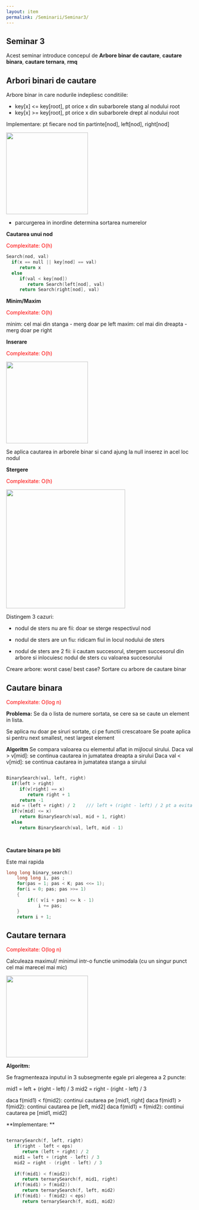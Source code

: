 ```yaml
---
layout: item
permalink: /Seminarii/Seminar3/
---
```


## Seminar 3

Acest seminar introduce concepul de **Arbore binar de cautare**, **cautare binara**, **cautare ternara**, **rmq**

## Arbori binari de cautare

Arbore binar in care nodurile indepliesc conditiile: 
- key[x] <= key[root], pt orice x din subarborele stang al nodului root
- key[x] >= key[root], pt orice x din subarborele drept al nodului root

Implementare: pt fiecare nod tin partinte[nod], left[nod], right[nod]

 <img src="/ASD/images/2000px-Binary_search_tree.svg.png"  height="220">
 
 - parcurgerea in inordine determina sortarea numerelor
 
 
**Cautarea unui nod**
 
 <font color="red">Complexitate: O(h)</font>
 
 
 ```C++
Search(nod, val)
   if(x == null || key[nod] == val)
      return x
   else
      if(val < key[nod])
         return Search(left[nod], val)
      return Search(right[nod], val)
```

**Minim/Maxim**

 <font color="red">Complexitate: O(h)</font>
 
 minim: cel mai din stanga - merg doar pe left
 maxim: cel mai din dreapta - merg doar pe right
 
**Inserare**
 
 <font color="red">Complexitate: O(h)</font>
 
 <img src="/ASD/images/insert_BST.bmp"  height="220">
 
 Se aplica cautarea in arborele binar si cand ajung la null inserez in acel loc nodul
 
**Stergere**
 
 <font color="red">Complexitate: O(h)</font>
  
 <img src="/ASD/images/delete_nod_BST.gif"  height="320">
 
 Distingem 3 cazuri:
 
 - nodul de sters nu are fii:
    doar se sterge respectivul nod
  
 - nodul de sters are un fiu:
    ridicam fiul in locul nodului de sters
    
 - nodul de sters are 2 fii:
    ii cautam succesorul, stergem succesorul din arbore si inlocuiesc nodul de sters cu valoarea succesorului
    
 Creare arbore: worst case/ best case?
 Sortare cu arbore de cautare binar
 
 ## Cautare binara
 
 
 <font color="red">Complexitate: O(log n)</font>
 
 **Problema:** Se da o lista de numere sortata, se cere sa se caute un element in lista.
 
 Se aplica nu doar pe siruri sortate, ci pe functii crescatoare 
 Se poate aplica si pentru next smallest, nest largest element
 
 **Algoritm**
 Se compara valoarea cu elementul aflat in mijlocul sirului. 
 Daca val > v[mid]: se continua cautarea in jumatatea dreapta a sirului
 Daca val < v[mid]: se continua cautarea in jumatatea stanga a sirului
 
 ```C++

BinarySearch(val, left, right)
   if(left > right)
      if(v[right] == x)
         return right + 1
      return -1
   mid = (left + right) / 2    /// left + (right - left) / 2 pt a evita overflowul
   if(v[mid] <= x)
      return BinarySearch(val, mid + 1, right)
   else
      return BinarySearch(val, left, mid - 1)
    
      
```
 

**Cautare binara pe biti**

Este mai rapida

```C++
long long binary_search()
    long long i, pas ;
    for(pas = 1; pas < K; pas <<= 1);
    for(i = 0; pas; pas >>= 1)
    {
        if(( v[i + pas] <= k - 1)
            i += pas;
    }
    return i + 1;

```
 
## Cautare ternara

 <font color="red">Complexitate: O(log n)</font>
 
Calculeaza maximul/ minimul intr-o functie unimodala (cu un singur punct cel mai marecel mai mic)

 <img src="/ASD/images/ternary.png"  height="220">

**Algoritm:**

Se fragmenteaza inputul in 3 subsegmente egale pri alegerea a 2 puncte:

mid1 = left + (right - left) / 3
mid2 = right - (right - left) / 3

daca f(mid1) <  f(mid2): continui cautarea pe [mid1, right]
daca f(mid1) >  f(mid2): continui cautarea pe [left, mid2]
daca f(mid1) =  f(mid2): continui cautarea pe [mid1, mid2]

**Implementare: **

```C++

ternarySearch(f, left, right)
   if(right - left < eps)
      return (left + right) / 2
   mid1 = left + (right - left) / 3
   mid2 = right - (right - left) / 3
   
   if(f(mid1) < f(mid2))
      return ternarySearch(f, mid1, right)
   if(f(mid1) > f(mid2))
      return ternarySearch(f, left, mid2)
   if(f(mid1) - f(mid2) < eps)
      return ternarySearch(f, mid1, mid2)

```
 
